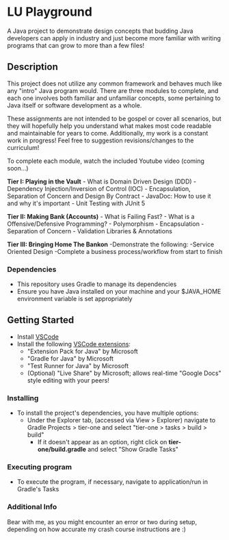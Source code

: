 # LU Playground
A Java project to demonstrate design concepts that budding Java developers can apply in industry and just become more familiar with writing programs that can grow to more than a few files!

## Description
This project does not utilize any common framework and behaves much like any "intro" Java program would.
There are three modules to complete, and each one involves both familiar and unfamiliar concepts, some pertaining to Java itself or software development as a whole.

These assignments are not intended to be gospel or cover all scenarios, but they will hopefully help you understand what makes most code
readable and maintainable for years to come.
Additionally, my work is a constant work in progress! Feel free to suggestion revisions/changes to the curriculum!

To complete each module, watch the included Youtube video (coming soon...) 

**Tier I: Playing in the Vault**
    - What is Domain Driven Design (DDD)
    - Dependency Injection/Inversion of Control (IOC)
    - Encapsulation, Separation of Concern and Design By Contract
    - JavaDoc: How to use it and why it's important
    - Unit Testing with JUnit 5

**Tier II: Making Bank (Accounts)**
    - What is Failing Fast?
    - What is a Offensive/Defensive Programming?
    - Polymorphism
    - Encapsulation
    - Separation of Concern
    - Validation Libraries & Annotations

**Tier III: Bringing Home The Bankon**
  -Demonstrate the following:
    -Service Oriented Design
    -Complete a business process/workflow from start to finish

### Dependencies
* This repository uses Gradle to manage its dependencies
* Ensure you have Java installed on your machine and your $JAVA_HOME environment variable is set appropriately

## Getting Started
* Install [VSCode](https://code.visualstudio.com/Download)
* Install the following [VSCode extensions](https://code.visualstudio.com/docs/editor/extension-marketplace):
  * "Extension Pack for Java" by Microsoft
  * "Gradle for Java" by Microsoft
  * "Test Runner for Java" by Microsoft
  * (Optional) "Live Share" by Microsoft; allows real-time "Google Docs" style editing with your peers!

### Installing
* To install the project's dependencies, you have multiple options:
  * Under the Explorer tab, (accessed via View > Explorer) navigate to Gradle Projects > tier-one and select "tier-one > tasks > build > build"
    * If it doesn't appear as an option, right click on **tier-one/build.gradle** and select "Show Gradle Tasks"

### Executing program
  * To execute the program, if necessary, navigate to application/run in Gradle's Tasks

### Additional Info
Bear with me, as you might encounter an error or two during setup, depending on how accurate my crash course instructions are :)
